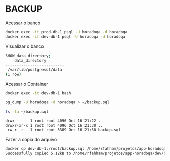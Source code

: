 # BACKUP

Acessar o banco

```bash
docker exec -it prod-db-1 psql -U horadoqa -d horadoqa
docker exec -it dev-db-1 psql -U horadoqa -d horadoqa
```

Visualizar o banco

```bash
SHOW data_directory;
    data_directory      
--------------------------
 /var/lib/postgresql/data
(1 row)
```

Acessar o Container

```bash
docker exec -it dev-db-1 bash

pg_dump -U horadoqa -d horadoqa > ~/backup.sql

ls -la ~/backup.sql

drwx------ 1 root root 4096 Oct 16 21:22 .
drwxr-xr-x 1 root root 4096 Oct 16 21:30 ..
-rw-r--r-- 1 root root 3389 Oct 16 21:30 backup.sql
```

Fazer a cópia do arquivo

```bash
docker cp dev-db-1:/root/backup.sql /home/rfahham/projetos/app-horadoqa/dev/backend/backup.sql             
Successfully copied 5.12kB to /home/rfahham/projetos/app-horadoqa/dev/backend/backup.sql
```